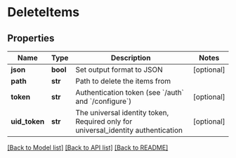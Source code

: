 # DeleteItems

## Properties
Name | Type | Description | Notes
------------ | ------------- | ------------- | -------------
**json** | **bool** | Set output format to JSON | [optional] 
**path** | **str** | Path to delete the items from | 
**token** | **str** | Authentication token (see &#x60;/auth&#x60; and &#x60;/configure&#x60;) | [optional] 
**uid_token** | **str** | The universal identity token, Required only for universal_identity authentication | [optional] 

[[Back to Model list]](../README.md#documentation-for-models) [[Back to API list]](../README.md#documentation-for-api-endpoints) [[Back to README]](../README.md)


